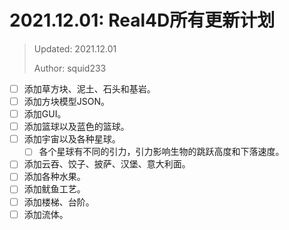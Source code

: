 # 2021.12.01: Real4D所有更新计划

> Updated: 2021.12.01
>
> Author: squid233

- [ ] 添加草方块、泥土、石头和基岩。
- [ ] 添加方块模型JSON。
- [ ] 添加GUI。
- [ ] 添加篮球以及蓝色的篮球。
- [ ] 添加宇宙以及各种星球。
    - [ ] 各个星球有不同的引力，引力影响生物的跳跃高度和下落速度。
- [ ] 添加云吞、饺子、披萨、汉堡、意大利面。
- [ ] 添加各种水果。
- [ ] 添加鱿鱼工艺。
- [ ] 添加楼梯、台阶。
- [ ] 添加流体。
